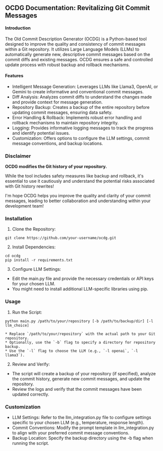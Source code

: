 ## OCDG Documentation: Revitalizing Git Commit Messages

#### Introduction

The Old Commit Description Generator (OCDG) is a Python-based tool designed to improve the quality and consistency of commit messages within a Git repository. It utilizes Large Language Models (LLMs) to automatically generate new, descriptive commit messages based on the commit diffs and existing messages. OCDG ensures a safe and controlled update process with robust backup and rollback mechanisms.

#### Features

- Intelligent Message Generation: Leverages LLMs like Llama3, OpenAI, or Gemini to create informative and conventional commit messages.
- Diff Analysis: Analyzes commit diffs to understand the changes made and provide context for message generation.
- Repository Backup: Creates a backup of the entire repository before updating commit messages, ensuring data safety.
- Error Handling & Rollback: Implements robust error handling and rollback mechanisms to maintain repository integrity.
- Logging: Provides informative logging messages to track the progress and identify potential issues.
- Customization: Offers options to configure the LLM settings, commit message conventions, and backup locations.

### Disclaimer
**OCDG modifies the Git history of your repository.** 

While the tool includes safety measures like backup and rollback, it's essential to use it cautiously and understand the potential risks associated with Git history rewrites!

I'm hope OCDG helps you improve the quality and clarity of your commit messages, leading to better collaboration and understanding within your development team!

### Installation

1. Clone the Repository:
```shell
git clone https://github.com/your-username/ocdg.git
```
2. Install Dependencies:
```shell
cd ocdg
pip install -r requirements.txt
```
3. Configure LLM Settings:
- Edit the main.py file and provide the necessary credentials or API keys for your chosen LLM.
- You might need to install additional LLM-specific libraries using pip.

### Usage

1. Run the Script:
```shell
python main.py /path/to/your/repository [-b /path/to/backup/dir] [-l llm_choice]
```
```shell 
* Replace `/path/to/your/repository` with the actual path to your Git repository.
* Optionally, use the `-b` flag to specify a directory for repository backup.
* Use the `-l` flag to choose the LLM (e.g., `-l openai`, `-l llama3`).
```
2. Review and Verify:
- The script will create a backup of your repository (if specified), analyze the commit history, generate new commit messages, and update the repository.
- Review the logs and verify that the commit messages have been updated correctly.

### Customization
- LLM Settings: Refer to the llm_integration.py file to configure settings specific to your chosen LLM (e.g., temperature, response length).
- Commit Conventions: Modify the prompt template in llm_integration.py to align with your preferred commit message conventions.
- Backup Location: Specify the backup directory using the -b flag when running the script.


